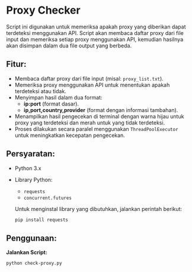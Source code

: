# Proxy Checker

Script ini digunakan untuk memeriksa apakah proxy yang diberikan dapat terdeteksi menggunakan API. Script akan membaca daftar proxy dari file input dan memeriksa setiap proxy menggunakan API, kemudian hasilnya akan disimpan dalam dua file output yang berbeda.

## Fitur:
- Membaca daftar proxy dari file input (misal: `proxy_list.txt`).
- Memeriksa proxy menggunakan API untuk menentukan apakah terdeteksi atau tidak.
- Menyimpan hasil dalam dua format:
  - **ip:port** (format dasar).
  - **ip,port,country,provider** (format dengan informasi tambahan).
- Menampilkan hasil pengecekan di terminal dengan warna hijau untuk proxy yang terdeteksi dan merah untuk yang tidak terdeteksi.
- Proses dilakukan secara paralel menggunakan `ThreadPoolExecutor` untuk meningkatkan kecepatan pengecekan.

## Persyaratan:
- Python 3.x
- Library Python:
  - `requests`
  - `concurrent.futures`
  
  Untuk menginstal library yang dibutuhkan, jalankan perintah berikut:
  ```bash
  pip install requests

## Penggunaan:
**Jalankan Script:**
```bash
python check-proxy.py
